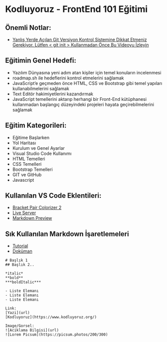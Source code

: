 # Kodluyoruz - FrontEnd 101 Eğitimi

## Önemli Notlar:
- [Yanlış Yerde Açılan Git Versiyon Kontrol Sistemine Dikkat Etmeniz Gerekiyor. Lütfen < git init > Kullanmadan Önce Bu Videoyu İzleyin](https://www.youtube.com/watch?v=5o8Q2uiqFTw&t=2s)

## Eğitimin Genel Hedefi:
* Yazılım Dünyasına yeni adım atan kişiler için temel konuların incelenmesi
* roadmap.sh ile hedeflerini kontrol etmelerini sağlamak
* JavaScript’e geçmeden önce HTML, CSS ve Bootstrap gibi temel yapıları kullanabilmelerini sağlamak
* Text Editör hakimiyetlerini kazandırmak
* JavaScript temellerini aktarıp herhangi bir Front-End kütüphanesi kullanmadan başlangıç düzeyindeki projeleri hayata geçirebilmelerini sağlamak

## Eğitim Kategorileri:
- Eğitime Başlarken
- Yol Haritası
- Kurulum ve Genel Ayarlar
- Visual Studio Code Kullanımı
- HTML Temelleri
- CSS Temelleri
- Bootstrap Temelleri
- GIT ve GitHub
- Javascript

## Kullanılan VS Code Eklentileri:
- [Bracket Pair Colorizer 2](https://marketplace.visualstudio.com/items?itemName=CoenraadS.bracket-pair-colorizer-2)
- [Live Server](https://marketplace.visualstudio.com/items?itemName=ritwickdey.LiveServer)
- [Markdown Preview](https://marketplace.visualstudio.com/items?itemName=shd101wyy.markdown-preview-enhanced)

## Sık Kullanılan Markdown İşaretlemeleri
- [Tutorial](https://commonmark.org/help/tutorial/index.html)
- [Doküman](https://commonmark.org/help/)
```
# Başlık 1
## Başlık 2.. 

*italic* 
**bold**
***boldItalic***

- Liste Elemanı
- Liste Elemanı
- Liste Elemanı

Link:
[Yazi](url)
[Kodluyoruz](https://www.kodluyoruz.org/)

Image/Gorsel:
![Aciklama Bilgisi](url)
![Lorem Picsum](https://picsum.photos/200/300)

```
